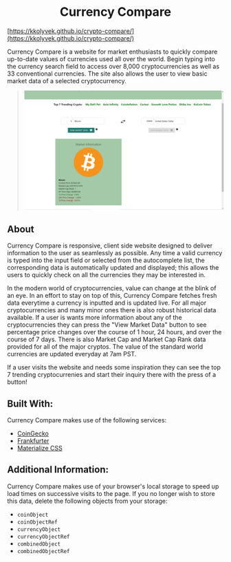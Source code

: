 <h1 align="center"><strong>Currency Compare</strong></h1>

[https://kkolyvek.github.io/crypto-compare/](https://kkolyvek.github.io/crypto-compare/)

Currency Compare is a website for market enthusiasts to quickly compare up-to-date values of currencies used all over the world. Begin typing into the currency search field to access over 8,000 cryptocurrencies as well as 33 conventional currencies. The site also allows the user to view basic market data of a selected cryptocurrency.

> ![screenshot of the site](./assets/images/readme-screenshot.png)

## About

Currency Compare is responsive, client side website designed to deliver information to the user as seamlessly as possible. Any time a valid currency is typed into the input field or selected from the autocomplete list, the corresponding data is automatically updated and displayed; this allows the users to quickly check on all the currencies they may be interested in.

In the modern world of cryptocurrencies, value can change at the blink of an eye. In an effort to stay on top of this, Currency Compare fetches fresh data everytime a currency is inputted and is updated live. For all major cryptocurrencies and many minor ones there is also robust historical data available. If a user is wants more information about any of the cryptocurrencies they can press the "View Market Data" button to see percentage price changes over the course of 1 hour, 24 hours, and over the course of 7 days. There is also Market Cap and Market Cap Rank data provided for all of the major cryptos. The value of the standard world currencies are updated everyday at 7am PST. 

If a user visits the website and needs some inspiration they can see the top 7 trending cryptocurrenies and start their inquiry there with the press of a button! 



## Built With:

Currency Compare makes use of the following services:

- [CoinGecko](https://www.coingecko.com/en)
- [Frankfurter](https://www.frankfurter.app/)
- [Materialize CSS](https://materializecss.com/)

## Additional Information:

Currency Compare makes use of your browser's local storage to speed up load times on successive visits to the page. If you no longer wish to store this data, delete the following objects from your storage:

- `coinObject`
- `coinObjectRef`
- `currencyObject`
- `currencyObjectRef`
- `combinedObject`
- `combinedObjectRef`
